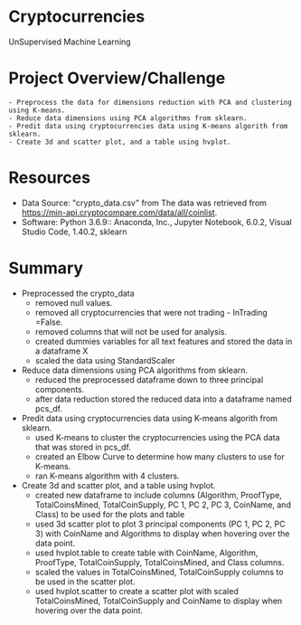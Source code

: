 # Cryptocurrencies
UnSupervised Machine Learning

# Project Overview/Challenge
	- Preprocess the data for dimensions reduction with PCA and clustering using K-means.
	- Reduce data dimensions using PCA algorithms from sklearn.
	- Predit data using cryptocurrencies data using K-means algorith from sklearn.
	- Create 3d and scatter plot, and a table using hvplot. 

# Resources
- Data Source: "crypto_data.csv" from The data was retrieved from https://min-api.cryptocompare.com/data/all/coinlist.
- Software: Python 3.6.9:: Anaconda, Inc., Jupyter Notebook, 6.0.2, Visual Studio Code, 1.40.2, sklearn

# Summary
- Preprocessed the crypto_data
	- removed null values.
	- removed all cryptocurrencies that were not trading - InTrading =False.
	- removed columns that will not be used for analysis.
	- created dummies variables for all text features and stored the data in a dataframe X
	- scaled the data using StandardScaler
- Reduce data dimensions using PCA algorithms from sklearn.
	- reduced the preprocessed dataframe down to three principal components.
	- after data reduction stored the reduced data into a dataframe named pcs_df.
- Predit data using cryptocurrencies data using K-means algorith from sklearn.
	- used K-means to cluster the cryptocurrencies using the PCA data that was stored in pcs_df.
	- created an Elbow Curve to determine how many clusters to use for K-means.
	- ran K-means algorithm with 4 clusters. 
- Create 3d and scatter plot, and a table using hvplot.
	- created new dataframe to include columns (Algorithm, ProofType, TotalCoinsMined, TotalCoinSupply, PC 1, PC 2, PC 3, CoinName, and Class) to be used for the plots and table
	- used 3d scatter plot to plot 3 principal components (PC 1, PC 2, PC 3) with CoinName and Algorithms to display when hovering over the data point.
	- used hvplot.table to create table with CoinName, Algorithm, ProofType, TotalCoinSupply, TotalCoinsMined, and Class columns.
	- scaled the values in TotalCoinsMined, TotalCoinSupply columns to be used in the scatter plot.
	- used hvplot.scatter to create a scatter plot with scaled TotalCoinsMined, TotalCoinSupply and CoinName to display when hovering over the data point.

